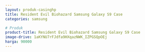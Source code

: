 ```yaml
---
layout: produk-casinghp
title: Resident Evil Biohazard Samsung Galaxy S9 Case
categories: samsung

# Produk
product-title: Resident Evil Biohazard Samsung Galaxy S9 Case
image-drive: 1aKYNU7rFJdfa9HXqazNWK_IZPGSQpOEj
harga: 90000
---
```

